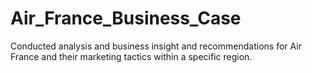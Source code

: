 # Air_France_Business_Case
Conducted analysis and business insight  and recommendations for Air France and their marketing tactics within a specific region. 
